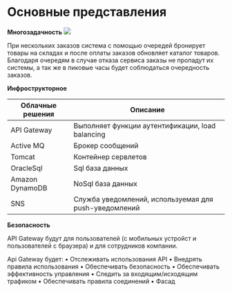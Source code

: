 Основные представления
===

**Многозадачность**
<image src="/images/Screenshot_2.png">

При нескольких заказов система с помощью очередей бронирует товары на складах и после оплаты заказов обновляет каталог товаров.
Благодаря очередям в случае отказа сервиса заказы не пропадут их системы, а так же в пиковые часы будет соблюдаться очередность заказов.

**Инфрострукторное**

|Облачные решения|Описание|
|-|-|
|API Gateway|Выполняет функции аутентификации, load balancing 
|Active MQ|Брокер сообщений|
|Tomcat|Контейнер сервлетов|
|OracleSql|Sql база данных|
|Amazon DynamoDB|NoSql база данных|
|SNS|Служба уведомлений, используемая для push-уведомлений|



**Безопасность**

API Gateway будут для пользователей (с мобильных устройст и пользователей с браузера) и для сотрудников компании.

Api Gateway будет:
•	Отслеживать использования API
•	Внедрять правила использования
•	Обеспечивать безопасность 
•	Обеспечивать эффективность управления
•	Следить за входящим/исходящим трафиком
•	Обеспечивать правила соединений 
•	Фасад
